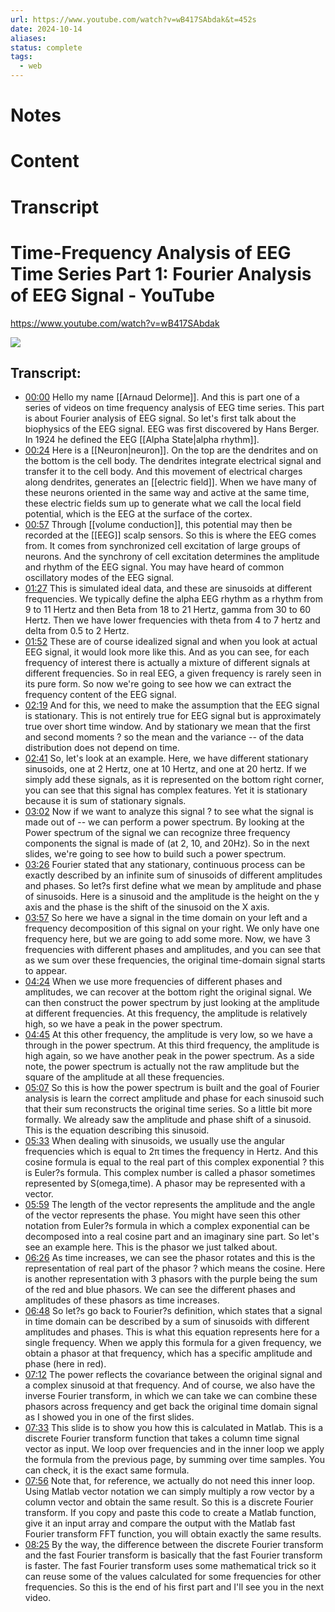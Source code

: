 ```yaml
---
url: https://www.youtube.com/watch?v=wB417SAbdak&t=452s
date: 2024-10-14
aliases: 
status: complete
tags:
  - web
---
```

# Notes

# Content


# Transcript
# Time-Frequency Analysis of EEG Time Series Part 1: Fourier Analysis of EEG Signal - YouTube
https://www.youtube.com/watch?v=wB417SAbdak

![](https://www.youtube.com/watch?v=wB417SAbdak)
## Transcript:
- [00:00](https://www.youtube.com/watch?v=wB417SAbdak&t=0s) Hello my name [[Arnaud Delorme]]. And this is part one of a series of videos on time frequency analysis of EEG time series. This part is about Fourier analysis of EEG signal. So let's first talk about the biophysics of the EEG signal. EEG was first discovered by Hans Berger. In 1924 he defined the EEG [[Alpha State|alpha rhythm]].
- [00:24](https://www.youtube.com/watch?v=wB417SAbdak&t=24s) Here is a [[Neuron|neuron]]. On the top are the dendrites and on the bottom is the cell body. The dendrites integrate electrical signal and transfer it to the cell body. And this movement of electrical charges along dendrites, generates an [[electric field]]. When we have many of these neurons oriented in the same way and active at the same time, these electric fields sum up to generate what we call the local field potential, which is the EEG at the surface of the cortex.
- [00:57](https://www.youtube.com/watch?v=wB417SAbdak&t=57s) Through [[volume conduction]], this potential may then be recorded at the [[EEG]] scalp sensors. So this is where the EEG comes from. It comes from synchronized cell excitation of large groups of neurons. And the synchrony of cell excitation determines the amplitude and rhythm of the EEG signal. You may have heard of common oscillatory modes of the EEG signal.
- [01:27](https://www.youtube.com/watch?v=wB417SAbdak&t=87s) This is simulated ideal data, and these are sinusoids at different frequencies. We typically define the alpha EEG rhythm as a rhythm from 9 to 11 Hertz and then Beta from 18 to 21 Hertz, gamma from 30 to 60 Hertz. Then we have lower frequencies with theta from 4 to 7 hertz and delta from 0.5 to 2 Hertz.
- [01:52](https://www.youtube.com/watch?v=wB417SAbdak&t=112s) These are of course idealized signal and when you look at actual EEG signal, it would look more like this. And as you can see, for each frequency of interest there is actually a mixture of different signals at different frequencies. So in real EEG, a given frequency is rarely seen in its pure form. So now we're going to see how we can extract the frequency content of the EEG signal.
- [02:19](https://www.youtube.com/watch?v=wB417SAbdak&t=139s) And for this, we need to make the assumption that the EEG signal is stationary. This is not entirely true for EEG signal but is approximately true over short time window. And by stationary we mean that the first and second moments ? so the mean and the variance -- of the data distribution does not depend on time.
- [02:41](https://www.youtube.com/watch?v=wB417SAbdak&t=161s) So, let's look at an example. Here, we have different stationary sinusoids, one at 2 Hertz, one at 10 Hertz, and one at 20 hertz. If we simply add these signals, as it is represented on the bottom right corner, you can see that this signal has complex features. Yet it is stationary because it is sum of stationary signals.
- [03:02](https://www.youtube.com/watch?v=wB417SAbdak&t=182s) Now if we want to analyze this signal ? to see what the signal is made out of -- we can perform a power spectrum. By looking at the Power spectrum of the signal we can recognize three frequency components the signal is made of (at 2, 10, and 20Hz). So in the next slides, we're going to see how to build such a power spectrum.
- [03:26](https://www.youtube.com/watch?v=wB417SAbdak&t=206s) Fourier stated that any stationary, continuous process can be exactly described by an infinite sum of sinusoids of different amplitudes and phases. So let?s first define what we mean by amplitude and phase of sinusoids. Here is a sinusoid and the amplitude is the height on the y axis and the phase is the shift of the sinusoid on the X axis.
- [03:57](https://www.youtube.com/watch?v=wB417SAbdak&t=237s) So here we have a signal in the time domain on your left and a frequency decomposition of this signal on your right. We only have one frequency here, but we are going to add some more. Now, we have 3 frequencies with different phases and amplitudes, and you can see that as we sum over these frequencies, the original time-domain signal starts to appear.
- [04:24](https://www.youtube.com/watch?v=wB417SAbdak&t=264s) When we use more frequencies of different phases and amplitudes, we can recover at the bottom right the original signal. We can then construct the power spectrum by just looking at the amplitude at different frequencies. At this frequency, the amplitude is relatively high, so we have a peak in the power spectrum.
- [04:45](https://www.youtube.com/watch?v=wB417SAbdak&t=285s) At this other frequency, the amplitude is very low, so we have a through in the power spectrum. At this third frequency, the amplitude is high again, so we have another peak in the power spectrum. As a side note, the power spectrum is actually not the raw amplitude but the square of the amplitude at all these frequencies.
- [05:07](https://www.youtube.com/watch?v=wB417SAbdak&t=307s) So this is how the power spectrum is built and the goal of Fourier analysis is learn the correct amplitude and phase for each sinusoid such that their sum reconstructs the original time series. So a little bit more formally. We already saw the amplitude and phase shift of a sinusoid. This is the equation describing this sinusoid.
- [05:33](https://www.youtube.com/watch?v=wB417SAbdak&t=333s) When dealing with sinusoids, we usually use the angular frequencies which is equal to 2π times the frequency in Hertz. And this cosine formula is equal to the real part of this complex exponential ? this is Euler?s formula. This complex number is called a phasor sometimes represented by S(omega,time). A phasor may be represented with a vector.
- [05:59](https://www.youtube.com/watch?v=wB417SAbdak&t=359s) The length of the vector represents the amplitude and the angle of the vector represents the phase. You might have seen this other notation from Euler?s formula in which a complex exponential can be decomposed into a real cosine part and an imaginary sine part. So let's see an example here. This is the phasor we just talked about.
- [06:26](https://www.youtube.com/watch?v=wB417SAbdak&t=386s) As time increases, we can see the phasor rotates and this is the representation of real part of the phasor ? which means the cosine. Here is another representation with 3 phasors with the purple being the sum of the red and blue phasors. We can see the different phases and amplitudes of these phasors as time increases.
- [06:48](https://www.youtube.com/watch?v=wB417SAbdak&t=408s) So let?s go back to Fourier?s definition, which states that a signal in time domain can be described by a sum of sinusoids with different amplitudes and phases. This is what this equation represents here for a single frequency. When we apply this formula for a given frequency, we obtain a phasor at that frequency, which has a specific amplitude and phase (here in red).
- [07:12](https://www.youtube.com/watch?v=wB417SAbdak&t=432s) The power reflects the covariance between the original signal and a complex sinusoid at that frequency. And of course, we also have the inverse Fourier transform, in which we can take we can combine these phasors across frequency and get back the original time domain signal as I showed you in one of the first slides.
- [07:33](https://www.youtube.com/watch?v=wB417SAbdak&t=453s) This slide is to show you how this is calculated in Matlab. This is a discrete Fourier transform function that takes a column time signal vector as input. We loop over frequencies and in the inner loop we apply the formula from the previous page, by summing over time samples. You can check, it is the exact same formula.
- [07:56](https://www.youtube.com/watch?v=wB417SAbdak&t=476s) Note that, for reference, we actually do not need this inner loop. Using Matlab vector notation we can simply multiply a row vector by a column vector and obtain the same result. So this is a discrete Fourier transform. If you copy and paste this code to create a Matlab function, give it an input array and compare the output with the Matlab fast Fourier transform FFT function, you will obtain exactly the same results.
- [08:25](https://www.youtube.com/watch?v=wB417SAbdak&t=505s) By the way, the difference between the discrete Fourier transform and the fast Fourier transform is basically that the fast Fourier transform is faster. The fast Fourier transform uses some mathematical trick so it can reuse some of the values calculated for some frequencies for other frequencies. So this is the end of his first part and I'll see you in the next video.